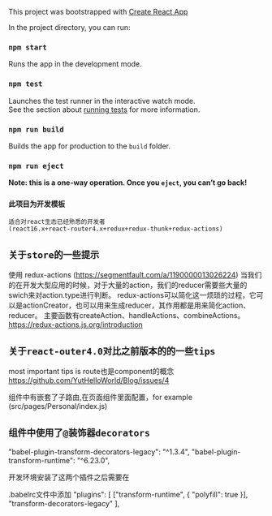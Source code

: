 This project was bootstrapped with [Create React App](https://github.com/facebookincubator/create-react-app)

In the project directory, you can run:

### `npm start`

Runs the app in the development mode.<br>

### `npm test`

Launches the test runner in the interactive watch mode.<br>
See the section about [running tests](#running-tests) for more information.

### `npm run build`

Builds the app for production to the `build` folder.<br>

### `npm run eject`

**Note: this is a one-way operation. Once you `eject`, you can’t go back!**

### `此项目为开发模板`
    适合对react生态已经熟悉的开发者
    (react16.x+react-router4.x+redux+redux-thunk+redux-actions)

## `关于store的一些提示`
使用 redux-actions
(https://segmentfault.com/a/1190000013026224)
当我们的在开发大型应用的时候，对于大量的action，我们的reducer需要些大量的swich来对action.type进行判断。
redux-actions可以简化这一烦琐的过程，它可以是actionCreator，也可以用来生成reducer，其作用都是用来简化action、reducer。
主要函数有createAction、handleActions、combineActions。
https://redux-actions.js.org/introduction

## `关于react-outer4.0对比之前版本的的一些tips`
most important tips is route也是component的概念
https://github.com/YutHelloWorld/Blog/issues/4

组件中有嵌套了子路由,在页面组件里面配置，for example (src/pages/Personal/index.js)


## `组件中使用了@装饰器decorators`

"babel-plugin-transform-decorators-legacy": "^1.3.4",
"babel-plugin-transform-runtime": "^6.23.0",

开发环境安装了这两个插件之后需要在

.babelrc文件中添加
"plugins": [
    ["transform-runtime", { "polyfill": true }],
    "transform-decorators-legacy"
],